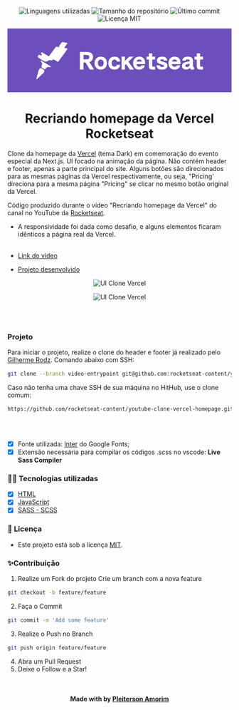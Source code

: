 <!-- Badges session -->
<p align="center">  
  <!-- languages -->
  <img src="https://img.shields.io/github/languages/count/pleiterson/ui-clone-vercel-rocketseat" alt="Linguagens utilizadas">
  <!-- repo size -->
  <img src="https://img.shields.io/github/repo-size/Pleiterson/ui-clone-vercel-rocketseat" alt="Tamanho do repositório">
  <!-- last commit -->
  <img src="https://img.shields.io/github/last-commit/Pleiterson/ui-clone-vercel-rocketseat" alt="Último commit">
  <!-- licence MIT -->
  <img src="https://img.shields.io/github/license/Pleiterson/ui-clone-vercel-rocketseat" alt="Licença MIT">
</p>


<!--Banner session-->
<p align="center">
  <img src="./assets/readme/banner.png" alt="Rocketseat" title="UI Clone Homepage Vercel Rocketseat">
</p>


<!--About session-->
<h1 align="center">Recriando homepage da Vercel<br>Rocketseat</h1>

Clone da homepage da [Vercel](https://vercel.com/) (tema Dark) em comemoração do evento especial da Next.js.
UI focado na animação da página. Não contém header e footer, apenas a parte principal do site. Alguns botões são direcionados para as mesmas páginas da Vercel respectivamente, ou seja, "Pricing' direciona para a mesma página "Pricing" se clicar no mesmo botão original da Vercel.

Código produzido durante o vídeo "Recriando homepage da Vercel" do canal no YouTube da [Rocketseat](https://www.youtube.com/channel/UCSfwM5u0Kce6Cce8_S72olg).

- A responsividade foi dada como desafio, e alguns elementos ficaram idênticos a página real da Vercel.<br><br>

- [Link do vídeo](https://www.youtube.com/watch?v=204ewU7NRO0)
- [Projeto desenvolvido](https://uiclone-vercel.vercel.app/)

<p align="center">
  <img src="./assets/readme/projeto.gif" title="UI Clone Vercel">
</p>
<p align="center">
  <img src="./assets/readme/projeto-responsive.gif" title="UI Clone Vercel">
</p><br><br>

<h3>Projeto</h3>

Para iniciar o projeto, realize o clone do header e footer já realizado pelo [Gilherme Rodz](https://github.com/guilhermerodz). Comando abaixo com SSH:
```bash
git clone --branch video-entrypoint git@github.com:rocketseat-content/youtube-clone-vercel-homepage.git
```
Caso não tenha uma chave SSH de sua máquina no HitHub, use o clone comum:
```bash
https://github.com/rocketseat-content/youtube-clone-vercel-homepage.git
```
<br><br>

- [x] Fonte utilizada: [Inter](https://fonts.google.com/specimen/Inter?query=inter) do Google Fonts;
- [x] Extensão necessária para compilar os códigos .scss no vscode: <b>Live Sass Compiler</b>

<h3>👨‍💻 Tecnologias utilizadas</h3>

- [x] [HTML](https://developer.mozilla.org/en-US/docs/Glossary/HTML)
- [x] [JavaScript](https://developer.mozilla.org/en-US/docs/Web/JavaScript)
- [x] [SASS - SCSS](https://sass-lang.com/documentation/syntax)<br>

<!--License session-->
<h3>📝 Licença</h3>

- Este projeto está sob a licença [MIT](./LICENSE).<br>

<!--Contribution-->
<h3>✨Contribuição</h3>

1. Realize um Fork do projeto Crie um branch com a nova feature
```bash
git checkout -b feature/feature
```
2. Faça o Commit
```bash
git commit -m 'Add some feature'
```
3. Realize o Push no Branch
```bash
git push origin feature/feature
```
4. Abra um Pull Request
5. Deixe o Follow e a Star!

<!--Bottom session-->
<br><h4 align=center>Made with by <a href="https://pleiterson.vercel.app">Pleiterson Amorim</a></h4>